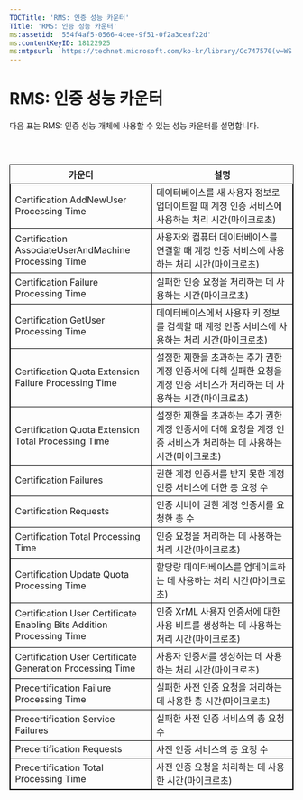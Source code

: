 ```yaml
---
TOCTitle: 'RMS: 인증 성능 카운터'
Title: 'RMS: 인증 성능 카운터'
ms:assetid: '554f4af5-0566-4cee-9f51-0f2a3ceaf22d'
ms:contentKeyID: 18122925
ms:mtpsurl: 'https://technet.microsoft.com/ko-kr/library/Cc747570(v=WS.10)'
---
```


RMS: 인증 성능 카운터
=====================

다음 표는 RMS: 인증 성능 개체에 사용할 수 있는 성능 카운터를 설명합니다.

###  

 
<table style="border:1px solid black;">
<colgroup>
<col width="50%" />
<col width="50%" />
</colgroup>
<thead>
<tr class="header">
<th>카운터</th>
<th>설명</th>
</tr>
</thead>
<tbody>
<tr class="odd">
<td style="border:1px solid black;">Certification AddNewUser Processing Time</td>
<td style="border:1px solid black;">데이터베이스를 새 사용자 정보로 업데이트할 때 계정 인증 서비스에 사용하는 처리 시간(마이크로초)</td>
</tr>
<tr class="even">
<td style="border:1px solid black;">Certification AssociateUserAndMachine Processing Time</td>
<td style="border:1px solid black;">사용자와 컴퓨터 데이터베이스를 연결할 때 계정 인증 서비스에 사용하는 처리 시간(마이크로초)</td>
</tr>
<tr class="odd">
<td style="border:1px solid black;">Certification Failure Processing Time</td>
<td style="border:1px solid black;">실패한 인증 요청을 처리하는 데 사용하는 시간(마이크로초)</td>
</tr>
<tr class="even">
<td style="border:1px solid black;">Certification GetUser Processing Time</td>
<td style="border:1px solid black;">데이터베이스에서 사용자 키 정보를 검색할 때 계정 인증 서비스에 사용하는 처리 시간(마이크로초)</td>
</tr>
<tr class="odd">
<td style="border:1px solid black;">Certification Quota Extension Failure Processing Time</td>
<td style="border:1px solid black;">설정한 제한을 초과하는 추가 권한 계정 인증서에 대해 실패한 요청을 계정 인증 서비스가 처리하는 데 사용하는 시간(마이크로초)</td>
</tr>
<tr class="even">
<td style="border:1px solid black;">Certification Quota Extension Total Processing Time</td>
<td style="border:1px solid black;">설정한 제한을 초과하는 추가 권한 계정 인증서에 대해 요청을 계정 인증 서비스가 처리하는 데 사용하는 시간(마이크로초)</td>
</tr>
<tr class="odd">
<td style="border:1px solid black;">Certification Failures</td>
<td style="border:1px solid black;">권한 계정 인증서를 받지 못한 계정 인증 서비스에 대한 총 요청 수</td>
</tr>
<tr class="even">
<td style="border:1px solid black;">Certification Requests</td>
<td style="border:1px solid black;">인증 서버에 권한 계정 인증서를 요청한 총 수</td>
</tr>
<tr class="odd">
<td style="border:1px solid black;">Certification Total Processing Time</td>
<td style="border:1px solid black;">인증 요청을 처리하는 데 사용하는 처리 시간(마이크로초)</td>
</tr>
<tr class="even">
<td style="border:1px solid black;">Certification Update Quota Processing Time</td>
<td style="border:1px solid black;">할당량 데이터베이스를 업데이트하는 데 사용하는 처리 시간(마이크로초)</td>
</tr>
<tr class="odd">
<td style="border:1px solid black;">Certification User Certificate Enabling Bits Addition Processing Time</td>
<td style="border:1px solid black;">인증 XrML 사용자 인증서에 대한 사용 비트를 생성하는 데 사용하는 처리 시간(마이크로초)</td>
</tr>
<tr class="even">
<td style="border:1px solid black;">Certification User Certificate Generation Processing Time</td>
<td style="border:1px solid black;">사용자 인증서를 생성하는 데 사용하는 처리 시간(마이크로초)</td>
</tr>
<tr class="odd">
<td style="border:1px solid black;">Precertification Failure Processing Time</td>
<td style="border:1px solid black;">실패한 사전 인증 요청을 처리하는 데 사용한 총 시간(마이크로초)</td>
</tr>
<tr class="even">
<td style="border:1px solid black;">Precertification Service Failures</td>
<td style="border:1px solid black;">실패한 사전 인증 서비스의 총 요청 수</td>
</tr>
<tr class="odd">
<td style="border:1px solid black;">Precertification Requests</td>
<td style="border:1px solid black;">사전 인증 서비스의 총 요청 수</td>
</tr>
<tr class="even">
<td style="border:1px solid black;">Precertification Total Processing Time</td>
<td style="border:1px solid black;">사전 인증 요청을 처리하는 데 사용한 시간(마이크로초)</td>
</tr>
</tbody>
</table>
